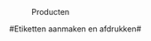 <properties>
	<page>
		<title>Producten</title>
	</page>
	<menu>
		<position>Producten 
		<title>Introductie</title>
	</menu>
</properties>

#Etiketten aanmaken en afdrukken#
<description>
